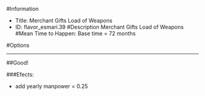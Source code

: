 #Information
 - Title: Merchant Gifts Load of Weapons
 - ID: flavor_esmari.39
#Description
Merchant Gifts Load of Weapons
#Mean Time to Happen:
Base time = 72 months

#Options

___
##Good!

###Efects:<ul><li>add yearly manpower = 0.25</li></ul>
